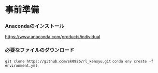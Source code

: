 # 事前準備
### Anacondaのインストール
https://www.anaconda.com/products/individual

### 必要なファイルのダウンロード

`git clone https://github.com/sk0926/rl_kensyu.git`
`conda env create -f environment.yml`